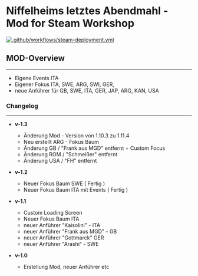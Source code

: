 # Niffelheims letztes Abendmahl - Mod for Steam Workshop

[![.github/workflows/steam-deployment.yml](https://github.com/kbrehme/niffelheim/actions/workflows/steam-deployment.yml/badge.svg?event=deployment_status)](https://github.com/kbrehme/niffelheim/actions/workflows/steam-deployment.yml)
 
 
 
## MOD-Overview
___

- Eigene Events ITA
- Eigener Fokus ITA, SWE, ARG, SWI, GER, 
- neue Anführer für GB, SWE, ITA, GER, JAP, ARG, KAN, USA

### **Changelog**
___

- **v-1.3**
    + Änderung Mod - Version von 1.10.3 zu 1.11.4
    + Neu erstellt ARG - Fokus Baum
    - Änderung GB / "Frank aus MGD" entfernt + Custom Focus 
    - Änderung ROM / "Schmeißer" entfernt
    - Änderung USA / "FH" entfernt

- **v-1.2**

    + Neuer Fokus Baum SWE ( Fertig )
    + Neuer Fokus Baum ITA mit Events ( Fertig )

- **v-1.1**

    + Custom Loading Screen
    + Neuer Fokus Baum ITA
    + neuer Anführer "Kaisolini" - ITA
    + neuer Anführer "Frank aus MGD" - GB
    + neuer Anführer "Gottmarck"  GER
    + neuer Anführer "Arashi" - SWE


- **v-1.0**

    + Erstellung Mod, neuer Anführer etc




